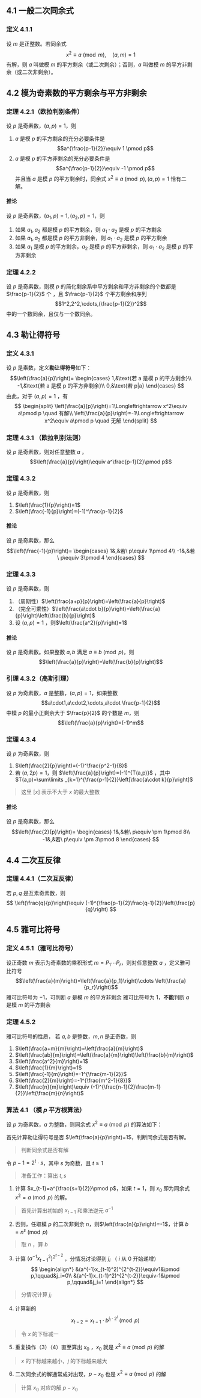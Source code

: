 ## 4.1 一般二次同余式

### 定义 4.1.1

设 $m$ 是正整数。若同余式
$$x^2 \equiv a\pmod m,\quad (a,m)=1$$
有解，则 $a$ 叫做模 $m$ 的平方剩余（或二次剩余）；否则，$a$ 叫做模 $m$ 的平方非剩余（或二次非剩余）。


## 4.2 模为奇素数的平方剩余与平方非剩余

### 定理 4.2.1（欧拉判别条件）

设 $p$ 是奇素数，$(a,p)=1$，则
1. $a$ 是模 $p$ 的平方剩余的充分必要条件是
$$a^{\frac{p-1}{2}}\equiv 1 \pmod p$$
2. $a$ 是模 $p$ 的平方非剩余的充分必要条件是
$$a^{\frac{p-1}{2}}\equiv -1 \pmod p$$
并且当 $a$ 是模 $p$ 的平方剩余时，同余式 $x^2\equiv a\pmod p,(a,p)=1$ 恰有二解。


#### 推论

设 $p$ 是奇素数，$(a_1,p)=1,(a_2,p)=1$，则
1. 如果 $a_1,a_2$ 都是模 $p$ 的平方剩余，则 $a_1\cdot a_2$ 是模 $p$ 的平方剩余
2. 如果 $a_1,a_2$ 都是模 $p$ 的平方非剩余，则 $a_1\cdot a_2$ 是模 $p$ 的平方剩余
3. 如果 $a_1$ 是模 $p$ 的平方剩余，$a_2$ 是模 $p$ 的平方非剩余，则 $a_1\cdot a_2$ 是模 $p$ 的平方非剩余


### 定理 4.2.2

设 $p$ 是奇素数，则模 $p$ 的简化剩余系中平方剩余和平方非剩余的个数都是 $\frac{p-1}{2}$ 个 ，且 $\frac{p-1}{2}$ 个平方剩余和序列
$$1^2,2^2,\cdots,(\frac{p-1}{2})^2$$
中的一个数同余，且仅与一个数同余。


## 4.3 勒让得符号

### 定义 4.3.1

设 $p$ 是素数，定义**勒让得符号**如下：
$$\left(\frac{a}{p}\right)=
\begin{cases}
1,&\text{若 a 是模 p 的平方剩余}\\
-1,&\text{若 a 是模 p 的平方非剩余}\\
0,&\text{若 p|a}
\end{cases}
$$
由此，对于 $(a,p)=1$ ，有
$$
\begin{split}
\left(\frac{a}{p}\right)=1\Longleftrightarrow x^2\equiv a\pmod p \quad 有解\\
\left(\frac{a}{p}\right)=-1\Longleftrightarrow x^2\equiv a\pmod p \quad 无解
\end{split}
$$


### 定理 4.3.1 （欧拉判别法则）

设 $p$ 是奇素数，则对任意整数 $a$ ，
$$\left(\frac{a}{p}\right)\equiv a^\frac{p-1}{2}\pmod p$$


### 定理 4.3.2

设 $p$ 是奇素数，则
1. $\left(\frac{1}{p}\right)=1$
2. $\left(\frac{-1}{p}\right)=(-1)^\frac{p-1}{2}$


#### 推论

设 $p$ 是奇素数，那么
$$\left(\frac{-1}{p}\right)=
\begin{cases}
1&,&若\ p\equiv 1\pmod 4\\
-1&,&若\ p\equiv 3\pmod 4
\end{cases}
$$


### 定理 4.3.3

设 $p$ 是奇素数，则
1. （周期性）$\left(\frac{a+p}{p}\right)=\left(\frac{a}{p}\right)$
2. （完全可乘性）$\left(\frac{a\cdot b}{p}\right)=\left(\frac{a}{p}\right)\left(\frac{b}{p}\right)$
3. 设 $(a,p)=1$ ，则$\left(\frac{a^2}{p}\right)=1$


#### 推论

设 $p$ 是奇素数。如果整数 $a,b$ 满足 $a\equiv b\pmod p$，则
$$\left(\frac{a}{p}\right)=\left(\frac{b}{p}\right)$$


### 引理 4.3.2（高斯引理）

设 $p$ 为奇素数，$a$ 是整数，$(a,p)=1$，如果整数
$$a\cdot1,a\cdot2,\cdots,a\cdot \frac{p-1}{2}$$
中模 $p$ 的最小正剩余大于 $\frac{p}{2}$ 的个数是 $m$，则
$$\left(\frac{a}{p}\right)=(-1)^m$$

### 定理 4.3.4

设 $p$ 为奇素数，则
1. $\left(\frac{2}{p}\right)=(-1)^\frac{p^2-1}{8}$
2. 若 $(a,2p)=1$，则 $\left(\frac{a}{p}\right)=(-1)^{T(a,p)}$ ，其中 $T(a,p)=\sum\limits _{k=1}^{\frac{p-1}{2}}\left[\frac{a\cdot k}{p}\right]$
> 这里 $\left[x\right]$ 表示不大于 $x$ 的最大整数


#### 推论

设 $p$ 是奇素数，那么
$$\left(\frac{2}{p}\right)=
\begin{cases}
1&,&若\ p\equiv \pm 1\pmod 8\\
-1&,&若\ p\equiv \pm 3\pmod 8
\end{cases}
$$


## 4.4 二次互反律

### 定理 4.4.1（二次互反律）

若 $p,q$ 是互素奇素数，则
$$
\left(\frac{q}{p}\right)\equiv (-1)^{\frac{p-1}{2}\frac{q-1}{2}}\left(\frac{p}{q}\right)
$$


## 4.5 雅可比符号

### 定义 4.5.1（雅可比符号）

设正奇数 $m$ 表示为奇素数的乘积形式 $m=P_1\cdots P_r$，则对任意整数 $a$ ，定义雅可比符号
$$\left(\frac{a}{m}\right)=\left(\frac{a}{p_1}\right)\cdots \left(\frac{a}{p_r}\right)$$
雅可比符号为 $-1$，可判断 $a$ 是模 $m$ 的平方非剩余
雅可比符号为 $1$，**不能**判断 $a$ 是模 $m$ 的平方剩余


### 定理 4.5.2

雅可比符号的性质，
若 $a,b$ 是整数，$m,n$ 是正奇数，则
1. $\left(\frac{a+m}{m}\right)=\left(\frac{a}{m}\right)$
2. $\left(\frac{ab}{m}\right)=\left(\frac{a}{m}\right)\left(\frac{b}{m}\right)$
3. $\left(\frac{a^2}{m}\right)=1$
4. $\left(\frac{1}{m}\right)=1$
5. $\left(\frac{-1}{m}\right)=-1^{\frac{m-1}{2}}$
6. $\left(\frac{2}{m}\right)=-1^{\frac{m^2-1}{8}}$
7. $\left(\frac{n}{m}\right)\equiv (-1)^{\frac{n-1}{2}\frac{m-1}{2}}\left(\frac{m}{n}\right)$


### 算法 4.1 （模 $p$ 平方根算法）

设 $p$ 为奇素数，$a$ 为整数，则同余式 $x^2\equiv a\pmod p$ 的算法如下：

首先计算勒让得符号是否 $\left(\frac{a}{p}\right)=1$，判断同余式是否有解。
> 判断同余式是否有解

令 $p-1=2^t\cdot s$，其中 $s$ 为奇数，且 $t\ge 1$
> 准备工作：算出 $t,s$ 

1. 计算 $x_{t-1}=a^{\frac{s+1}{2}}\pmod p$，如果 $t=1$，则 $x_0$ 即为同余式 $x^2=a\pmod p$ 的解。
> 首先计算出初始的 $x_{t-1}$ 和乘法逆元 $a^{-1}$ 

2. 否则，任取模 $p$ 的二次非剩余 $n$，则$\left(\frac{n}{p}\right)=-1$，计算 $b=n^s\pmod p$
> 取 $n$ ，算 $b$

3. 计算 $(a^{-1}x_{t-1}^2)^{2^{t-2}}$ ，分情况讨论得到 $j_i$ （ $i$ 从 $0$ 开始递增）
$$
\begin{align*}
&(a^{-1}x_{t-1}^2)^{2^{t-2}}\equiv1&\pmod p,\qquad&j_i=0\\
&(a^{-1}x_{t-1}^2)^{2^{t-2}}\equiv-1&\pmod p,\qquad&j_i=1
\end{align*}
$$
> 分情况计算 $j_i$  

4. 计算新的
$$x_{t-2}=x_{t-1}\cdot b^{j_i\cdot2^i}\pmod p$$
> 令 $x$ 的下标减一

5. 重复操作（3）（4）直至算出 $x_0$ ，$x_0$ 就是 $x^2\equiv a\pmod p$ 的解
> $x$ 的下标越来越小，$j$ 的下标越来越大

6. 二次同余式的解通常成对出现，$p-x_0$ 也是 $x^2\equiv a\pmod p$ 的解
> 计算 $x_0$ 对应的解 $p-x_0$ 